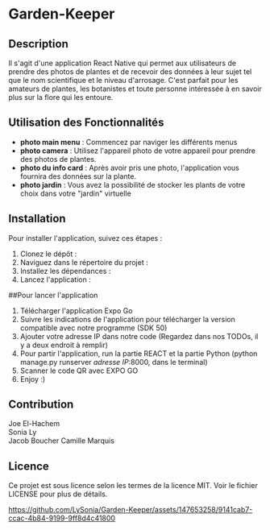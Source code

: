 # Garden-Keeper


## Description

Il s'agit d'une application React Native qui permet aux utilisateurs de prendre des photos de plantes et de recevoir des données à leur sujet tel que le nom scientifique et le niveau d'arrosage. C'est parfait pour les amateurs de plantes, les botanistes et toute personne intéressée à en savoir plus sur la flore qui les entoure.

## Utilisation des Fonctionnalités

- **photo main menu** : Commencez par naviger les différents menus
- **photo camera** : Utilisez l'appareil photo de votre appareil pour prendre des photos de plantes.
- **photo du info card** : Après avoir pris une photo, l'application vous fournira des données sur la plante.
- **photo jardin** : Vous avez la possibilité de stocker les plants de votre choix dans votre "jardin" virtuelle

## Installation

Pour installer l'application, suivez ces étapes :

1. Clonez le dépôt : 
2. Naviguez dans le répertoire du projet : 
3. Installez les dépendances : 
4. Lancez l'application : 

##Pour lancer l'application
1. Télécharger l'application Expo Go
2. Suivre les indications de l'application pour télécharger la version compatible avec notre programme (SDK 50)
3. Ajouter votre adresse IP dans notre code (Regardez dans nos TODOs, il y a deux endroit à remplir)
4. Pour partir l'application, run la partie REACT et la partie Python (python manage.py runserver *adresse IP*:8000, dans le terminal)
5. Scanner le code QR avec EXPO GO
6. Enjoy :)

## Contribution

Joe El-Hachem  
Sonia Ly   
Jacob Boucher
Camille Marquis  

## Licence

Ce projet est sous licence selon les termes de la licence MIT. Voir le fichier LICENSE pour plus de détails.


https://github.com/LySonia/Garden-Keeper/assets/147653258/9141cab7-ccac-4b84-9199-9ff8d4c41800

